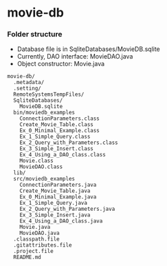 # movie-db

### Folder structure 
- Database file is in SqliteDatabases/MovieDB.sqlite
- Currently, DAO interface: MovieDAO.java
- Object constructor: Movie.java
```
movie-db/
  .metadata/
  .setting/
  RemoteSystemsTempFiles/
  SqliteDatabases/
    MovieDB.sqlite
  bin/moviedb_examples
    ConnectionParameters.class
    Create_Movie_Table.class
    Ex_0_Minimal_Example.class
    Ex_1_Simple_Query.class
    Ex_2_Query_with_Parameters.class
    Ex_3_Simple_Insert.class
    Ex_4_Using_a_DAO_class.class
    Movie.class
    MovieDAO.class
  lib/
  src/moviedb_examples
    ConnectionParameters.java
    Create_Movie_Table.java
    Ex_0_Minimal_Example.java
    Ex_1_Simple_Query.java
    Ex_2_Query_with_Parameters.java
    Ex_3_Simple_Insert.java
    Ex_4_Using_a_DAO_class.java
    Movie.java
    MovieDAO.java
  .classpath.file
  .gitattributes.file
  .project.file
  README.md
```
  

